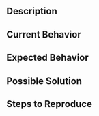 ## Description

<!--- Provide a general summary of the issue in the Title above -->

## Current Behavior

<!--- Tell us what happens instead of the expected behavior -->

## Expected Behavior

<!--- Tell us what should happen -->

## Possible Solution

<!--- Not obligatory, but suggest a fix/reason for the bug, -->

## Steps to Reproduce

<!--- Provide a link to a live example, or an unambiguous set of steps to reproduce this bug. Include code to reproduce, if relevant -->
